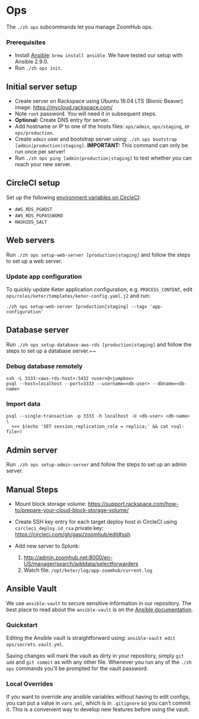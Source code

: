 # Ops

The `./zh ops` subcommands let you manage ZoomHub ops.

### Prerequisites

- Install [Ansible]: `brew install ansible`.
  We have tested our setup with Ansible 2.9.0.
- Run `./zh ops init`.

## Initial server setup

- Create server on Rackspace using Ubuntu 18.04 LTS (Bionic Beaver) image:
  <https://mycloud.rackspace.com/>
- Note `root` password. You will need it in subsequent steps.
- **Optional:** Create DNS entry for server.
- Add hostname or IP to one of the hosts files: `ops/admin`,
  `ops/staging`, or `ops/production`.
- Create `admin` user and bootstrap server using:
  `./zh ops bootstrap [admin|production|staging]`.
  **IMPORTANT:** This command can only be run once per server!
- Run `./zh ops ping [admin|production|staging]` to test whether you can reach
  your new server.

## CircleCI setup

Set up the following [environment variables on CircleCI][circleci-env-vars]:

- `AWS_RDS_PGHOST`
- `AWS_RDS_PGPASSWORD`
- `HASHIDS_SALT`

## Web servers

Run `./zh ops setup-web-server [production|staging]` and follow the steps to
set up a web server.

### Update app configuration

To quickly update Keter application configuration, e.g. `PROCESS_CONTENT`,
edit `ops/roles/keter/templates/keter-config.yaml.j2` and run:

```
./zh ops setup-web-server [production|staging] --tags 'app-configuration'
```

## Database server

Run `./zh ops setup-database-aws-rds [production|staging]` and follow the steps
to set up a database server.~~

### Debug database remotely

```
ssh -L 3333:<aws-rds-host>:5432 <user>@<jumpbox>
psql --host=localhost --port=3333 --username=<db-user> --dbname=<db-name>
```

### Import data

```
psql --single-transaction -p 3333 -h localhost -U <db-user> <db-name> \
  <<< $(echo 'SET session_replication_role = replica;' && cat <sql-file>)
```

## Admin server

Run `./zh ops setup-admin-server` and follow the steps to set up an admin server.

## Manual Steps

- Mount block storage volume:
  https://support.rackspace.com/how-to/prepare-your-cloud-block-storage-volume/

- Create SSH key entry for each target deploy host in CircleCI using
  `circleci_deploy.id_rsa` private key:
  <https://circleci.com/gh/gasi/zoomhub/edit#ssh>

- Add new server to Splunk:
  1. <http://admin.zoomhub.net:8000/en-US/manager/search/adddata/selectforwarders>
  2. Watch file: `/opt/keter/log/app-zoomhub/current.log`

## Ansible Vault

We use `ansible-vault` to secure sensitive information in our repository.
The best place to read about the `ansible-vault` is on the
[Ansible documentation](http://docs.ansible.com/playbooks_vault.html).

### Quickstart

Editing the Ansible vault is straightforward using:
`ansible-vault edit ops/secrets.vault.yml`.

Saving changes will mark the vault as dirty in your repository, simply `git add`
and `git commit` as with any other file. Whenever you run any of the `./zh ops`
commands you’ll be prompted for the vault password.

### Local Overrides

If you want to override any ansible variables without having to edit configs,
you can put a value in `vars.yml`, which is in `.gitignore` so you can’t commit
it. This is a convenient way to develop new features before using the vault.

[ansible]: http://docs.ansible.com
[circleci-env-vars]: https://circleci.com/gh/zoomhub/zoomhub/edit#env-vars
